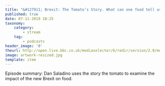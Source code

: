 ```yaml
---
title: "&#127911; Brexit: The Tomato’s Story. What can one food tell us about the future?"
published: true
date: 07-11-2019 18:25
taxonomy:
    category:
        - stream
    tag:
        - podcasts
header_image: '0'
theurl: http://open.live.bbc.co.uk/mediaselector/6/redir/version/2.0/mediaset/audio-nondrm-download/proto/http/vpid/p07s6zgn.mp3
image: artwork-resized.jpg
template: item
--- 
```

Episode summary: Dan Saladino uses the story the tomato to examine the impact of the new Brexit on food.
